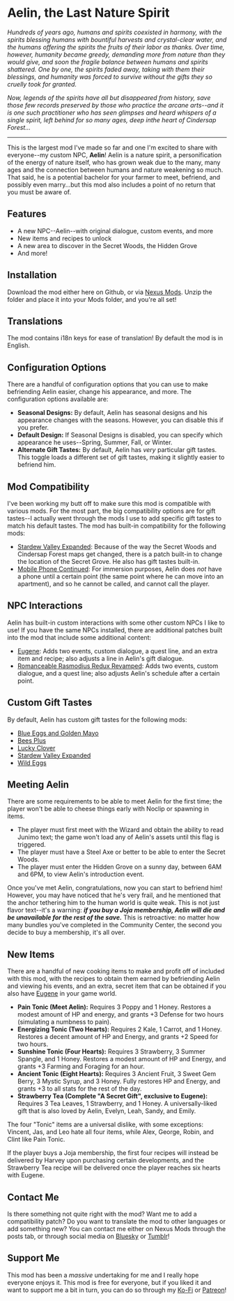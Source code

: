 # Aelin, the Last Nature Spirit
*Hundreds of years ago, humans and spirits coexisted in harmony, with the spirits blessing humans with bountiful harvests and crystal-clear water, and the humans offering the spirits the fruits of their labor as thanks. Over time, however, humanity became greedy, demanding more from nature than they would give, and soon the fragile balance between humans and spirits shattered. One by one, the spirits faded away, taking with them their blessings, and humanity was forced to survive without the gifts they so cruelly took for granted.*

*Now, legends of the spirits have all but disappeared from history, save those few records preserved by those who practice the arcane arts--and it is one such practitioner who has seen glimpses and heard whispers of a single spirit, left behind for so many ages, deep inthe heart of Cindersap Forest...*

---
This is the largest mod I've made so far and one I'm excited to share with everyone--my custom NPC, **Aelin**! Aelin is a nature spirit, a personification of the energy of nature itself, who has grown weak due to the many, many ages and the connection between humans and nature weakening so much. That said, he is a potential bachelor for your farmer to meet, befriend, and possibly even marry...but this mod also includes a point of no return that you must be aware of.

## Features
- A new NPC--Aelin--with original dialogue, custom events, and more
- New items and recipes to unlock
- A new area to discover in the Secret Woods, the Hidden Grove
- And more!

## Installation
Download the mod either here on Github, or via [Nexus Mods](https://www.nexusmods.com/stardewvalley/mods/32819). Unzip the folder and place it into your Mods folder, and you're all set!

## Translations
The mod contains i18n keys for ease of translation! By default the mod is in English.

## Configuration Options
There are a handful of configuration options that you can use to make befriending Aelin easier, change his appearance, and more. The configuration options available are:
- **Seasonal Designs:** By default, Aelin has seasonal designs and his appearance changes with the seasons. However, you can disable this if you prefer.
- **Default Design:** If Seasonal Designs is disabled, you can specify which appearance he uses--Spring, Summer, Fall, or Winter.
- **Alternate Gift Tastes:** By default, Aelin has *very* particular gift tastes. This toggle loads a different set of gift tastes, making it slightly easier to befriend him.


## Mod Compatibility
I've been working my butt off to make sure this mod is compatible with various mods. For the most part, the big compatibility options are for gift tastes--I actually went through the mods I use to add specific gift tastes to match his default tastes. The mod has built-in compatibility for the following mods:
- [Stardew Valley Expanded](https://www.nexusmods.com/stardewvalley/mods/3753)﻿: Because of the way the Secret Woods and Cindersap Forest maps get changed, there is a patch built-in to change the location of the Secret Grove. He also has gift tastes built-in.
- [Mobile Phone Continued](https://www.nexusmods.com/stardewvalley/mods/21017)﻿: For immersion purposes, Aelin does *not* have a phone until a certain point (the same point where he can move into an apartment), and so he cannot be called, and cannot call the player.


## NPC Interactions
Aelin has built-in custom interactions with some other custom NPCs I like to use! If you have the same NPCs installed, there are additional patches built into the mod that include some additional content:
- [Eugene](https://www.nexusmods.com/stardewvalley/mods/9222)﻿: Adds two events, custom dialogue, a quest line, and an extra item and recipe; also adjusts a line in Aelin's gift dialogue.
- [Romanceable Rasmodius Redux Revamped](https://www.nexusmods.com/stardewvalley/mods/16893)﻿: Adds two events, custom dialogue, and a quest line; also adjusts Aelin's schedule after a certain point.


## Custom Gift Tastes
By default, Aelin has custom gift tastes for the following mods:
- [Blue Eggs and Golden Mayo](https://www.nexusmods.com/stardewvalley/mods/20266)
- [Bees Plus](https://www.nexusmods.com/stardewvalley/mods/30597)
- [Lucky Clover](https://www.nexusmods.com/stardewvalley/mods/33111)
- [Stardew Valley Expanded](https://www.nexusmods.com/stardewvalley/mods/3753)﻿
- [Wild Eggs](https://www.nexusmods.com/stardewvalley/mods/20222)


## Meeting Aelin
There are some requirements to be able to meet Aelin for the first time; the player won't be able to cheese things early with Noclip or spawning in items.
- The player must first meet with the Wizard and obtain the ability to read Junimo text; the game won't load any of Aelin's assets until this flag is triggered.
- The player must have a Steel Axe or better to be able to enter the Secret Woods.
- The player must enter the Hidden Grove on a sunny day, between 6AM and 6PM, to view Aelin's introduction event.

Once you've met Aelin, congratulations, now you can start to befriend him! However, you may have noticed that he's very frail, and he mentioned that the anchor tethering him to the human world is quite weak. This is not just flavor text--it's a warning: ***if you buy a Joja membership, Aelin will die and be unavailable for the rest of the save.*** This is retroactive: no matter how many bundles you've completed in the Community Center, the second you decide to buy a membership, it's all over.

## New Items
There are a handful of new cooking items to make and profit off of included with this mod, with the recipes to obtain them earned by befriending Aelin and viewing his events, and an extra, secret item that can be obtained if you also have [Eugene](https://www.nexusmods.com/stardewvalley/mods/9222)﻿ in your game world.
- **Pain Tonic (Meet Aelin):** Requires 3 Poppy and 1 Honey. Restores a modest amount of HP and energy, and grants +3 Defense for two hours (simulating a numbness to pain).
- **Energizing Tonic (Two Hearts):** Requires 2 Kale, 1 Carrot, and 1 Honey. Restores a decent amount of HP and Energy, and grants +2 Speed for two hours.
- **Sunshine Tonic (Four Hearts):** Requires 3 Strawberry, 3 Summer Spangle, and 1 Honey. Restores a modest amount of HP and Energy, and grants +3 Farming and Foraging for an hour.
- **Ancient Tonic (Eight Hearts):** Requires 3 Ancient Fruit, 3 Sweet Gem Berry, 3 Mystic Syrup, and 3 Honey. Fully restores HP and Energy, and grants +3 to all stats for the rest of the day.
- **Strawberry Tea (Complete "A Secret Gift", exclusive to Eugene):** Requires 3 Tea Leaves, 1 Strawberry, and 1 Honey. A universally-liked gift that is also loved by Aelin, Evelyn, Leah, Sandy, and Emily.

The four "Tonic" items are a universal dislike, with some exceptions: Vincent, Jas, and Leo hate all four items, while Alex, George, Robin, and Clint like Pain Tonic.

If the player buys a Joja membership, the first four recipes will instead be delivered by Harvey upon purchasing certain developments, and the Strawberry Tea recipe will be delivered once the player reaches six hearts with Eugene.

## Contact Me
Is there something not quite right with the mod? Want me to add a compatibility patch? Do you want to translate the mod to other languages or add something new? You can contact me either on Nexus Mods through the posts tab, or through social media on [Bluesky](http://bsky.app/profile/pandappuccino.itch.io) or [Tumblr](http://pandappuccino.tumblr.com)!

## Support Me
This mod has been a *massive* undertaking for me and I really hope everyone enjoys it. This mod is free for everyone, but if you liked it and want to support me a bit in turn, you can do so through my [Ko-Fi](https://ko-fi.com/pandappuccino) or [Patreon](https://www.patreon.com/c/pandappuccino)!
